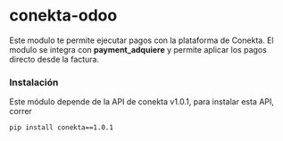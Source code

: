 # conekta-odoo

Este modulo te permite ejecutar pagos con la plataforma de Conekta.
El modulo se integra con **payment_adquiere** y permite aplicar los pagos directo desde la factura.

### Instalación

Este módulo depende de la API de conekta v1.0.1, para instalar esta API, correr


```
pip install conekta==1.0.1
```

